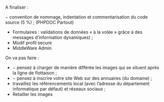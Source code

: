 A finaliser :

  − convention de nommage, indentation et commentarisation du code source (5 %) ;
  (PHPDOC Partout)
- Formulaires : validations de données « à la volée » grâce à des messages d’information
  dynamiques) ;
- Modif profil secure
- MiddleWare Admin

On va pas faire : 

- − pensez à charger de manière différée les images qui se situent après la ligne de flottaison ;
- − pensez à inscrire votre site Web sur des annuaires (du domaine) ;
- travaillez les référencements local (avec l’adresse du département informatique par défaut)
  et réseaux sociaux ;
- Retailler les images
